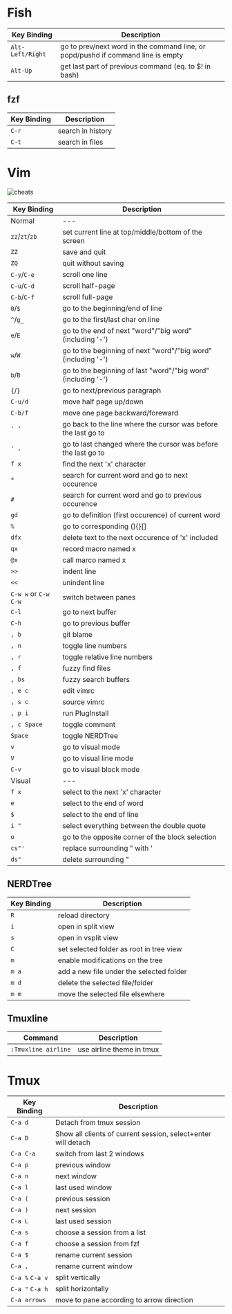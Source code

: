 # Fish
| Key Binding | Description |
| --- | --- |
| `Alt-Left/Right` | go to prev/next word in the command line, or popd/pushd if command line is empty |
| `Alt-Up` | get last part of previous command (eq. to $! in bash) |

## fzf
| Key Binding | Description |
| --- | --- |
| `C-r` | search in history |
| `C-t` | search in files |
# Vim
![cheats](http://www.nathael.org/Data/vi-vim-cheat-sheet.svg)

| Key Binding | Description |
| --- | --- |
| Normal | --- |
| `zz`/`zt`/`zb` | set current line at top/middle/bottom of the screen |
| `ZZ` | save and quit |
| `ZQ` | quit without saving |
| `C-y`/`C-e` | scroll one line |
| `C-u`/`C-d` | scroll half-page |
| `C-b`/`C-f` | scroll full-page |
| `0`/`$` | go to the beginning/end of line |
| `^`/`g_` | go to the first/last char on line |
| `e`/`E` | go to the end of next "word"/"big word" (including '-') |
| `w`/`W` | go to the beginning of next "word"/"big word" (including '-') |
| `b`/`B` | go to the beginning of last "word"/"big word" (including '-') |
| `{`/`}` | go to next/previous paragraph |
| `C-u/d` | move half page up/down |
| `C-b/f` | move one page backward/foreward |
| `' '` | go back to the line where the cursor was before the last go to |
| `' .` | go to last changed where the cursor was before the last go to |
| `f x` | find the next 'x' character |
| `*` | search for current word and go to next occurence |
| `#` | search for current word and go to previous occurence |
| `gd` | go to definition (first occurence) of current word |
| `%` | go to corresponding (){}[] |
| `dfx` | delete text to the next occurence of 'x' included |
| `qx` | record macro named x |
| `@x` | call marco named x |
| `>>` | indent line |
| `<<` | unindent line |
| `C-w w` or `C-w C-w` | switch between panes |
| `C-l` | go to next buffer |
| `C-h` | go to previous buffer |
| `, b` | git blame |
| `, n` | toggle line numbers |
| `, r` | toggle relative line numbers |
| `, f` | fuzzy find files |
| `, bs` | fuzzy search buffers |
| `, e c` | edit vimrc | 
| `, s c` | source vimrc | 
| `, p i` | run PlugInstall |
| `, c Space` | toggle comment |
| `Space` | toggle NERDTree |
| `v` | go to visual mode |
| `V` | go to visual line mode |
| `C-v` | go to visual block mode |
| Visual | --- |
| `f x` | select to the next 'x' character |
| `e` | select to the end of word |
| `$` | select to the end of line |
| `i "` | select everything between the double quote |
| `o` | go to the opposite corner of the block selection |
| `cs"'` | replace surrounding " with ' |
| `ds"` | delete surrounding " |

## NERDTree
| Key Binding | Description |
| --- | --- |
| `R` | reload directory |
| `i` | open in split view |
| `s` | open in vsplit view |
| `C` | set selected folder as root in tree view |
| `m` | enable modifications on the tree |
| `m a` | add a new file under the selected folder |
| `m d` | delete the selected file/folder |
| `m m` | move the selected file elsewhere |

## Tmuxline
| Command | Description |
| --- | --- |
| `:Tmuxline airline` | use airline theme in tmux |

# Tmux
| Key Binding | Description |
| --- | --- |
| `C-a d` | Detach from tmux session |
| `C-a D` | Show all clients of current session, select+enter will detach |
| `C-a C-a` | switch from last 2 windows |
| `C-a p` | previous window |
| `C-a n` | next window |
| `C-a l` | last used window |
| `C-a (` | previous session |
| `C-a )` | next session |
| `C-a L` | last used session |
| `C-a s` | choose a session from a list |
| `C-a f` | choose a session from fzf |
| `C-a $` | rename current session |
| `C-a ,` | rename current window |
| `C-a %` `C-a v` | split vertically |
| `C-a "` `C-a h` | split horizontally |
| `C-a arrows` | move to pane according to arrow direction |
